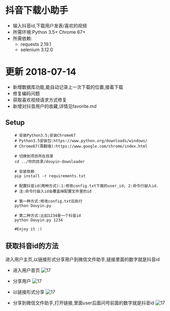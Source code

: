 
# 抖音下载小助手
 - 输入抖音id,下载用户发表/喜欢的视频
 - 所需环境:Python 3.5+ Chrome 67+
 - 所需依赖:
     - requests 2.19.1
     - selenium 3.12.0

# 更新 2018-07-14
- 新增数据库功能,能自动记录上一次下载的位置,接着下载
- 修复编码问题
- 获取喜欢视频请求方式修复
- 新增对抖音用户的收藏,详情见favorite.md


## Setup
``` 
    # 安装Python3.5;安装Chrome67
    # Python3.5安装包:https://www.python.org/downloads/windows/
    # Chrome67(需翻墙):https://www.google.com/chrome/index.html

    # 切换到项目所在目录
    cd ../你的目录/douyin-downloader

    # 安装依赖
    pip install -r requirements.txt

    # 配置抖音id(两种方式):1:修改config.txt下面的user_id; 2:命令行敲入id.
    # 注:命令行敲入id会覆盖掉配置文件里的id
    
    # 第一种方式:修改config.txt后执行
    python Douyin.py
    
    # 第二种方式:比如1234是一个抖音id
    python Douyin.py 1234

    #Enjoy it :)

```

## 获取抖音id的方法
进入用户主页,以链接形式分享用户到微信文件助手,链接里面的数字就是抖音id
- 进入用户首页
![17](./lib/pics/1.png)

- 分享用户
![17](./lib/pics/2.png)

- 以链接形式分享
![17](./lib/pics/3.jpg)

- 分享到微信文件助手,打开链接,里面user后面问号前面的数字就是抖音id
![17](./lib/pics/4.jpg)

